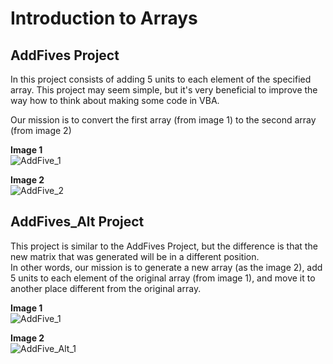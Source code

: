 # Introduction to Arrays

## AddFives Project

In this project consists of adding 5 units to each element of the specified array. This project may seem simple, but it's very beneficial to improve the way how to think about making some code in VBA.

Our mission is to convert the first array (from image 1) to the second array (from image 2)

**Image 1**  
![AddFive_1](https://user-images.githubusercontent.com/99573997/203882679-2448e783-63f2-4d77-9014-e4e848fdfd50.png)

**Image 2**  
![AddFive_2](https://user-images.githubusercontent.com/99573997/203882689-bc9db33c-d201-4211-b18f-dfb316847c93.png)

## AddFives_Alt Project

This project is similar to the AddFives Project, but the difference is that the new matrix that was generated will be in a different position.  
In other words, our mission is to generate a new array (as the image 2), add 5 units to each element of the original array (from image 1), and move it to another place different from the original array.

**Image 1**  
![AddFive_1](https://user-images.githubusercontent.com/99573997/203882679-2448e783-63f2-4d77-9014-e4e848fdfd50.png)

**Image 2**  
![AddFive_Alt_1](https://user-images.githubusercontent.com/99573997/203889783-2bc688ff-e826-491e-908d-d95722801bf6.png)
